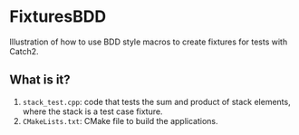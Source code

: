 # FixturesBDD

Illustration of how to use BDD style macros to create
fixtures for tests with Catch2.

## What is it?

  1. `stack_test.cpp`: code that tests the sum and product of
    stack elements, where the stack is a test case fixture.
  1. `CMakeLists.txt`: CMake file to build the applications.
